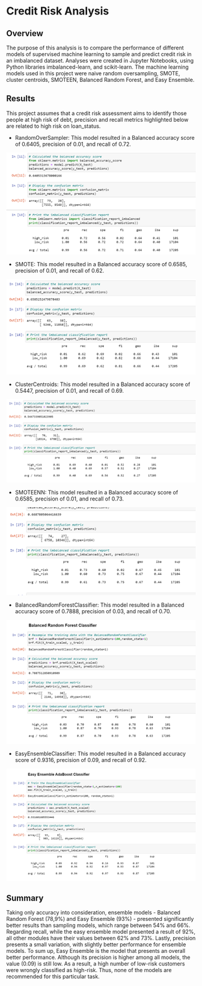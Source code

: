 # Credit Risk Analysis

## Overview

The purpose of this analysis is to compare the performance of different models of supervised machine learning to sample and predict credit risk in an imbalanced dataset. Analyses were created in Jupyter Notebooks, using Python libraries imbalanced-learn, and scikit-learn. The machine learning models used in this project were naive random oversampling, SMOTE, cluster centroids, SMOTEEN, Balanced Random Forest, and Easy Ensemble.

## Results

This project assumes that a credit risk assessment aims to identify those people at high risk of debt, precision and recall metrics highlighted below are related to high risk on loan_status.

- RandomOverSampler: This model resulted in a Balanced accuracy score of 0.6405, precision of 0.01, and recall of 0.72.

![NaiveOversampler](Resources/Results_Over.png) 

- SMOTE: This model resulted in a Balanced accuracy score of 0.6585, precision of 0.01, and recall of 0.62.

![SMOTE](Resources/Results_SMOTE.png) 

- ClusterCentroids: This model resulted in a Balanced accuracy score of 0.5447, precision of 0.01, and recall of 0.69.

![Under](Resources/Results_Under.png) 

- SMOTEENN: This model resulted in a Balanced accuracy score of 0.6585, precision of 0.01, and recall of 0.73.

![SMOTEENN](Resources/Results_SMOTEENN.png) 

- BalancedRandomForestClassifier: This model resulted in a Balanced accuracy score of 0.7888, precision of 0.03, and recall of 0.70.

![BRF](Resources/Results_BRF.png) 

- EasyEnsembleClassifier: This model resulted in a Balanced accuracy score of 0.9316, precision of 0.09, and recall of 0.92.

![EEC](Resources/Results_EEC.png) 

## Summary

Taking only accuracy into consideration, ensemble models - Balanced Random Forest (78,9%) and Easy Ensemble (93%) - presented significantly better results than sampling models, which range between 54% and 66%.
Regarding recall, while the easy ensemble model presented a result of 92%, all other modules have their values between 62% and 73%.
Lastly, precision presents a small variation, with slightly better performance for ensemble models. 
To sum up, Easy Ensemble is the model that presents an overall better performance. Although its precision is higher among all models, the value (0.09) is still low. As a result, a high number of low-risk customers were wrongly classified as high-risk. Thus, none of the models are recommended for this particular task.